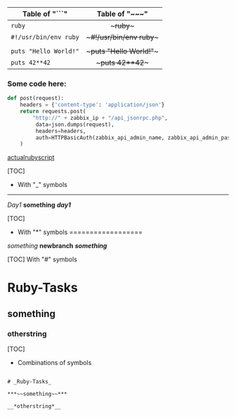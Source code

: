 | Table of  "```"         | Table of "~~~"			| 
| ------------------------|:-----------------------:|
| ```ruby```              | ~~~ruby~~~        		|
|```#!/usr/bin/env ruby```|~~~#!/usr/bin/env ruby~~~|
|                         |				   			|
|```puts "Hello World!"```|~~~puts "Hello World!"~~~|
|```puts 42**42```        |~~~puts 42**42~~~ 	   	|

### Some code here:

```python
def post(request):
    headers = {'content-type': 'application/json'}
    return requests.post(
        "http://" + zabbix_ip + "/api_jsonrpc.php",
         data=json.dumps(request),
         headers=headers,
         auth=HTTPBasicAuth(zabbix_api_admin_name, zabbix_api_admin_password)
    )
```


[actualrubyscript](codewars2.rb)

[TOC]
* With "_" symbols
------------------

_Day1_
__something__
___day1___

[TOC]
- With "*" symbols
==================

*something*
**newbranch**
***something***

[TOC]
With "#" symbols

# Ruby-Tasks
## something
### otherstring

[TOC]
+ Combinations of symbols
~~~~~~~~~~~~~~~~~~~~~~~~~

# _Ruby-Tasks_

***~~something~~***

__*otherstring*__